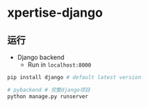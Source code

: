 # xpertise-django

## 运行

- Django backend
  - Run in `localhost:8000`

```bash
pip install django # default latest version

# pybackend # 完整django项目
python manage.py runserver
```
